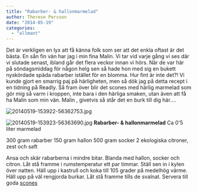 ```yaml
---
title: "Rabarber- & hallonmarmelad"
author: Therese Persson
date: "2014-05-19"
categories: 
  - "allmant"
---
```


Det är verkligen en lyx att få känna folk som ser att det enkla oftast är det bästa. En sån fin vän har jag i min fina Malin. Vi tar vid varje gång vi ses där vi slutade senast, ibland går det flera veckor innan vi hörs. När de var här på söndagsmiddag för någon helg sen så hade hon med sig en bukett nyskördade späda rabarber istället för en blomma. Hur fint är inte det?! Vi kunde gjort en smarrig paj på härligheten, men så dök jag på detta recept i en tidning på Readly. Så fram över blir det scones med härlig marmelad som gör mig så varm i kroppen, inte bara i den härliga smaken, utan även att få ha Malin som min vän. Malin , givetvis så står det en burk till dig här....  
  
![20140519-153922-56362753.jpg](/static/img/20140519-153922-56362753.jpg)
  
![20140519-153923-56363690.jpg](/static/img/20140519-153923-56363690.jpg)
**Rabarber- & hallonmarmelad** Ca 0'5 liter marmelad

300 gram rabarber 150 gram hallon 500 gram socker 2 ekologiska citroner, zest och saft

Ansa och skär rabarberna i mindre bitar. Blanda med hallon, socker och citron. Låt stå framme i rumstemperatur ett par timmar. Ställ sen in i kylen över natten. Häll upp i kastrull och koka till 105 grader på medelhög värme. Häll upp på väl rengjorda burkar. Låt stå framme tills de svalnat. Servera till goda [scones](/posts/scones/)
